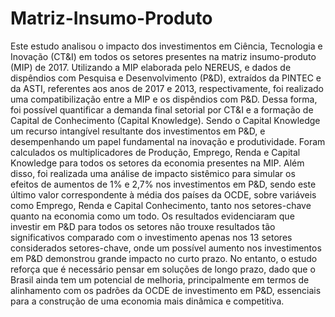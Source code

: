 # Matriz-Insumo-Produto

Este estudo analisou o impacto dos investimentos em Ciência, Tecnologia e Inovação (CT&I) em todos os setores presentes na matriz insumo-produto (MIP) de 2017. Utilizando a MIP elaborada pelo NEREUS, e dados de dispêndios com Pesquisa e Desenvolvimento (P&D), extraídos da PINTEC e da ASTI, referentes aos anos de 2017 e 2013, respectivamente, foi realizado uma compatibilização entre a MIP e os dispêndios com P&D. Dessa forma, foi possível quantificar a demanda final setorial por CT&I e a formação de Capital de Conhecimento (Capital Knowledge). Sendo o Capital Knowledge um recurso intangível resultante dos investimentos em P&D, e desempenhando um papel fundamental na inovação e produtividade. Foram calculados os multiplicadores de Produção, Emprego, Renda e Capital Knowledge para todos os setores da economia presentes na MIP. Além disso, foi realizada uma análise de impacto sistêmico para simular os efeitos de aumentos de 1% e 2,7% nos investimentos em P&D, sendo este último valor correspondente à média dos países da OCDE, sobre variáveis como Emprego, Renda e Capital Conhecimento, tanto nos setores-chave quanto na economia como um todo. Os resultados evidenciaram que investir em P&D para todos os setores não trouxe resultados tão significativos comparado com o investimento apenas nos 13 setores considerados setores-chave, onde um possível aumento nos investimentos em P&D demonstrou grande impacto no curto prazo. No entanto, o estudo reforça que é necessário pensar em soluções de longo prazo, dado que o Brasil ainda tem um potencial de melhoria, principalmente em termos de alinhamento com os padrões da OCDE de investimento em P&D, essenciais para a construção de uma economia mais dinâmica e competitiva.

